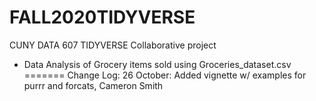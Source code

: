 # FALL2020TIDYVERSE
CUNY DATA 607 TIDYVERSE Collaborative project


* Data Analysis of Grocery items sold using Groceries_dataset.csv
=======
Change Log:
26 October: Added vignette w/ examples for purrr and forcats, Cameron Smith

